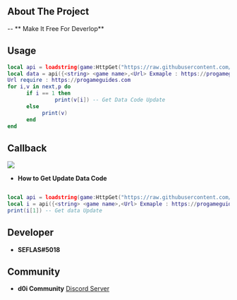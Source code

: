 ## About The Project
-- ** Make It Free For Deverlop**
## Usage
```lua
local api = loadstring(game:HttpGet("https://raw.githubusercontent.com/SEFLAS/api/main/Code_API/apimain.lua"))()
local data = api({<string> <game name>,<Url> Exmaple : https://progameguides.com/roblox/bee-swarm-simulator-codes/}) 
Url require : https://progameguides.com 
for i,v in next,p do
	  if i == 1 then
               print(v[i]) -- Get Data Code Update
	  else
	       print(v)
	  end
end
```
## Callback
![](https://cdn.discordapp.com/attachments/857823544838455306/1106820696497205268/image.png)
- **How to Get Update Data Code**
```lua

local api = loadstring(game:HttpGet("https://raw.githubusercontent.com/SEFLAS/api/main/Code_API/apimain.lua"))()
local i = api({<string> <game name>,<Url> Exmaple : https://progameguides.com/roblox/bee-swarm-simulator-codes/})
print(i[1]) -- Get data Update
```
## Developer
- **SEFLAS#5018**
## Community
- **d0i Community** [Discord Server](https://discord.gg/BRpYWyw8Qz)
